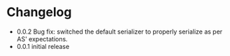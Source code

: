 # Changelog

* 0.0.2 Bug fix: switched the default serializer to properly serialize
  as per AS' expectations.
* 0.0.1 initial release
